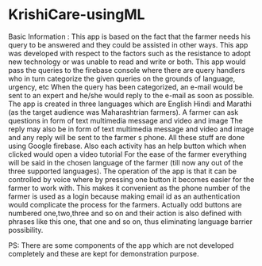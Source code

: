# KrishiCare-usingML
 
Basic Information : This app is based on the fact that the farmer needs his query to be answered and they could be assisted in other ways. This app was developed with respect to the factors such as the resistance to adopt new technology or was unable to read and write or both. This app would pass the queries to the firebase console where there are query handlers who in turn categorize the given queries on the grounds of language, urgency, etc When the query has been categorized, an e-mail would be sent to an expert and he/she would reply to the e-mail as soon as possible. The app is created in three languages which are English Hindi and Marathi (as the target audience was Maharashtrian farmers). A farmer can ask questions in form of text multimedia message and video and image The reply may also be in form of text multimedia message and video and image and any reply will be sent to
the farmer s phone. All these stuff are done using Google firebase. Also each activity has an help button which when clicked would open a video tutorial For the ease of the farmer everything will be said in the chosen language of the farmer (till now any out of the three supported languages). The operation of the app is that it can be controlled by voice where by pressing one button it becomes easier for the farmer to work with. This makes it convenient as the phone number of the farmer is used as a login because making email id as an authentication would complicate the process for the farmers. Actually odd buttons are numbered one,two,three and so on and their action is also defined with phrases like this one, that one and so on, thus eliminating language barrier possibility.

PS: There are some components of the app which are not developed completely and these are kept for demonstration purpose.
